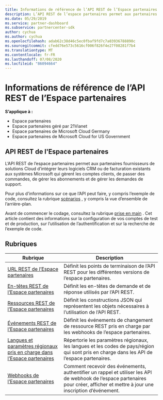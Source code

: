 ```yaml
---
title: Informations de référence de l’API REST de l’Espace partenaires
description: L’API REST de l’espace partenaires permet aux partenaires CSP d’intégrer leurs logiciels CRM ou de facturation existants aux systèmes Microsoft qui gèrent les comptes clients, de passer des commandes, de gérer les abonnements et de gérer les demandes de support.
ms.date: 05/29/2019
ms.service: partner-dashboard
ms.subservice: partnercenter-sdk
author: cychua
ms.author: cychua
ms.openlocfilehash: adab62c38d46c5ec0fbaf9fd7c7a03936788890c
ms.sourcegitcommit: cfedd76e573c5616cf006f826f4e27f08281f7b4
ms.translationtype: MT
ms.contentlocale: fr-FR
ms.lasthandoff: 07/08/2020
ms.locfileid: "86094664"
---
```

# <a name="partner-center-rest-api-reference"></a>Informations de référence de l’API REST de l’Espace partenaires

**S’applique à :**

- Espace partenaires
- Espace partenaires géré par 21Vianet
- Espace partenaires de Microsoft Cloud Germany
- Espace partenaires de Microsoft Cloud for US Government

## <a name="partner-center-rest-api"></a>API REST de l'Espace partenaires

L’API REST de l’espace partenaires permet aux partenaires fournisseurs de solutions Cloud d’intégrer leurs logiciels CRM ou de facturation existants aux systèmes Microsoft qui gèrent les comptes clients, de passer des commandes, de gérer les abonnements et de gérer les demandes de support.

Pour plus d’informations sur ce que l’API peut faire, y compris l’exemple de code, consultez la rubrique [scénarios](scenarios.md) , y compris la vue d’ensemble de l’arrière-plan.

Avant de commencer le codage, consultez la rubrique [prise en main](get-started.md) . Cet article contient des informations sur la configuration de vos comptes de test et de production, sur l’utilisation de l’authentification et sur la recherche de l’exemple de code.

## <a name="topics"></a>Rubriques

| Rubrique | Description |
| ----- | ----------- |
| [URL REST de l’Espace partenaires](partner-center-rest-urls.md) | Définit les points de terminaison de l’API REST pour les différentes versions de l’espace partenaires. |
| [En-têtes REST de l’Espace partenaires](headers.md) | Définit les en-têtes de demande et de réponse utilisés par l’API REST. |
| [Ressources REST de l’Espace partenaires](partner-center-rest-resources.md) | Définit les constructions JSON qui représentent les objets nécessaires à l’utilisation de l’API REST. |
| [Événements REST de l’Espace partenaires](partner-center-webhook-events.md) | Définit les événements de changement de ressource REST pris en charge par les webhooks de l’espace partenaires. |
| [Langues et paramètres régionaux pris en charge dans l’Espace partenaires](partner-center-supported-languages-and-locales.md) | Répertorie les paramètres régionaux, les langues et les codes de pays/région qui sont pris en charge dans les API de l’espace partenaires. |
| [Webhooks de l’Espace partenaires](partner-center-webhooks.md) | Comment recevoir des événements, authentifier un rappel et utiliser les API de webhook de l’espace partenaires pour créer, afficher et mettre à jour une inscription d’événement. |